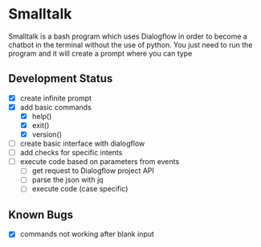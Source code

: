 # Smalltalk

Smalltalk is a bash program which uses Dialogflow in order to become a chatbot in the terminal without the use of python. You just need to run the program and it will create a prompt where you can type

## Development Status

- [x] create infinite prompt
- [x] add basic commands
    - [x] help()
    - [x] exit()
    - [x] version()
- [ ] create basic interface with dialogflow
- [ ] add checks for specific intents
- [ ] execute code based on parameters from events
    - [ ] get request to Dialogflow project API
    - [ ] parse the json with jq
    - [ ] execute code (case specific)

## Known Bugs
- [x] commands not working after blank input